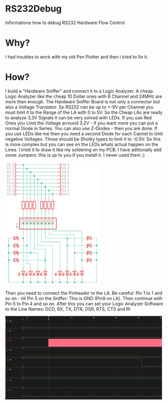 # RS232Debug
Informations how to debug RS232 Hardware Flow Control

# Why?
I had troubles to work with my old Pen Plotter and then i tried to fix it.

# How?
I build a "Hardware Sniffer" and connect it to a Logic Analyzer.
A cheap Logic Analyzer like the cheap 10 Dollar ones with 8 Channel and 24MHz are more then enough.
The Hardware Sniffer Board is not only a connector but also a Voltage Translator. So RS232 can be up to +-9V per Channel you must limit it to the Range of the LA with 0 to 5V. So the Cheap LAs are ready to analyze 3,3V Signals it can be very solved with LEDs. If you use Red Ones you Limit the Voltage arround 3,2V - if you want more you can put a normal Diode in Series. You can also use Z-Diodes - then you are done. If you use LEDs like me then you need a second Diode for each Cannel to limit negative Voltages. Those should be Shotky types to limit it to -0.5V. So this is more complex but you can see on the LEDs whats actual happen on the Lines. I tried it to draw it like my soldering on my PCB. I have aditionally add some Jumpers: this is up to you if you install it. I never used them ;)

<img src="rs232sniffer.png" width=300px>

Then you need to connect the Pinheader to the LA. Be careful: Pin 1 to 1 and so on - till Pin 5 on the Sniffer: This is GND (Pin9 on LA). Then continue with Pin 5 to Pin 4 and so on.
After this you can set your Logic Analyzer Software to the Line Names: DCD, RX, TX, DTR, DSR, RTS, CTS and RI

<img src=rs232LA1.png width=500px>

